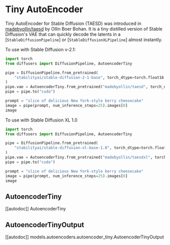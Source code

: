 <!--Copyright 2023 The HuggingFace Team. All rights reserved.

Licensed under the Apache License, Version 2.0 (the "License"); you may not use this file except in compliance with
the License. You may obtain a copy of the License at

http://www.apache.org/licenses/LICENSE-2.0

Unless required by applicable law or agreed to in writing, software distributed under the License is distributed on
an "AS IS" BASIS, WITHOUT WARRANTIES OR CONDITIONS OF ANY KIND, either express or implied. See the License for the
specific language governing permissions and limitations under the License.
-->

# Tiny AutoEncoder

Tiny AutoEncoder for Stable Diffusion (TAESD) was introduced in [madebyollin/taesd](https://github.com/madebyollin/taesd) by Ollin Boer Bohan. It is a tiny distilled version of Stable Diffusion's VAE that can quickly decode the latents in a [`StableDiffusionPipeline`] or [`StableDiffusionXLPipeline`] almost instantly.

To use with Stable Diffusion v-2.1:

```python
import torch
from diffusers import DiffusionPipeline, AutoencoderTiny

pipe = DiffusionPipeline.from_pretrained(
    "stabilityai/stable-diffusion-2-1-base", torch_dtype=torch.float16
)
pipe.vae = AutoencoderTiny.from_pretrained("madebyollin/taesd", torch_dtype=torch.float16)
pipe = pipe.to("cuda")

prompt = "slice of delicious New York-style berry cheesecake"
image = pipe(prompt, num_inference_steps=25).images[0]
image
```

To use with Stable Diffusion XL 1.0

```python
import torch
from diffusers import DiffusionPipeline, AutoencoderTiny

pipe = DiffusionPipeline.from_pretrained(
    "stabilityai/stable-diffusion-xl-base-1.0", torch_dtype=torch.float16
)
pipe.vae = AutoencoderTiny.from_pretrained("madebyollin/taesdxl", torch_dtype=torch.float16)
pipe = pipe.to("cuda")

prompt = "slice of delicious New York-style berry cheesecake"
image = pipe(prompt, num_inference_steps=25).images[0]
image
```

## AutoencoderTiny

[[autodoc]] AutoencoderTiny

## AutoencoderTinyOutput

[[autodoc]] models.autoencoders.autoencoder_tiny.AutoencoderTinyOutput
